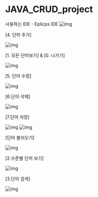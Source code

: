 # JAVA_CRUD_project

사용하는 IDE - Eplicps IDE
![img](screenshot/java_ide.png)

[4. 단어 추가]

![img](screenshot/result1.png)

[1. 모든 단어보기] & [0. 나가기]

![img](screenshot/result2.png)

[5. 단어 수정]

![img](screenshot/result3.png)

[6.단어 삭제]

![img](screenshot/result4.png)

[7.단어 저장]

![img](screenshot/result5_1.png)
![img](screenshot/result5_2.png)


[단어 불러오기]

![img](screenshot/result6.png)

[2.수준별 단어 보기]

![img](screenshot/result7.png)

[3.단어 검색]

![img](screenshot/result8.png)
